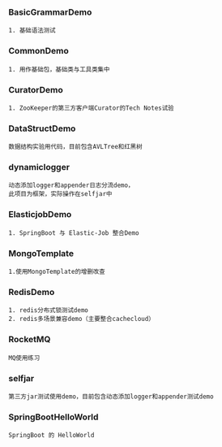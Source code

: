 ### BasicGrammarDemo
```
1. 基础语法测试
```
### CommonDemo
```
1. 用作基础包，基础类与工具类集中
```
### CuratorDemo
```
1. ZooKeeper的第三方客户端Curator的Tech Notes试验
```
### DataStructDemo
```
数据结构实验用代码，目前包含AVLTree和红黑树
```
### dynamiclogger
```
动态添加logger和appender日志分流demo，
此项目为框架，实际操作在selfjar中
```
### ElasticjobDemo
```
1. SpringBoot 与 Elastic-Job 整合Demo
```
### MongoTemplate
```
1.使用MongoTemplate的增删改查
```
### RedisDemo
```
1. redis分布式锁测试demo
2. redis多场景兼容demo（主要整合cachecloud）
```
### RocketMQ
```
MQ使用练习
```
### selfjar
```
第三方jar测试使用demo，目前包含动态添加logger和appender测试demo
```
### SpringBootHelloWorld
```
SpringBoot 的 HelloWorld
```